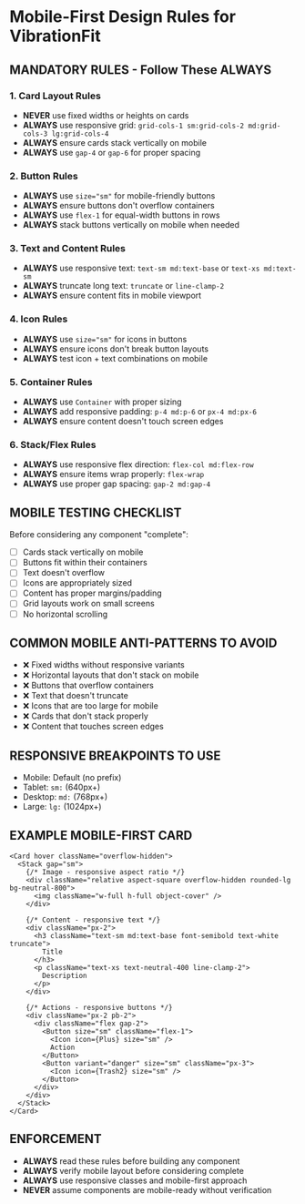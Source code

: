 # Mobile-First Design Rules for VibrationFit

## MANDATORY RULES - Follow These ALWAYS

### 1. Card Layout Rules
- **NEVER** use fixed widths or heights on cards
- **ALWAYS** use responsive grid: `grid-cols-1 sm:grid-cols-2 md:grid-cols-3 lg:grid-cols-4`
- **ALWAYS** ensure cards stack vertically on mobile
- **ALWAYS** use `gap-4` or `gap-6` for proper spacing

### 2. Button Rules
- **ALWAYS** use `size="sm"` for mobile-friendly buttons
- **ALWAYS** ensure buttons don't overflow containers
- **ALWAYS** use `flex-1` for equal-width buttons in rows
- **ALWAYS** stack buttons vertically on mobile when needed

### 3. Text and Content Rules
- **ALWAYS** use responsive text: `text-sm md:text-base` or `text-xs md:text-sm`
- **ALWAYS** truncate long text: `truncate` or `line-clamp-2`
- **ALWAYS** ensure content fits in mobile viewport

### 4. Icon Rules
- **ALWAYS** use `size="sm"` for icons in buttons
- **ALWAYS** ensure icons don't break button layouts
- **ALWAYS** test icon + text combinations on mobile

### 5. Container Rules
- **ALWAYS** use `Container` with proper sizing
- **ALWAYS** add responsive padding: `p-4 md:p-6` or `px-4 md:px-6`
- **ALWAYS** ensure content doesn't touch screen edges

### 6. Stack/Flex Rules
- **ALWAYS** use responsive flex direction: `flex-col md:flex-row`
- **ALWAYS** ensure items wrap properly: `flex-wrap`
- **ALWAYS** use proper gap spacing: `gap-2 md:gap-4`

## MOBILE TESTING CHECKLIST
Before considering any component "complete":
- [ ] Cards stack vertically on mobile
- [ ] Buttons fit within their containers
- [ ] Text doesn't overflow
- [ ] Icons are appropriately sized
- [ ] Content has proper margins/padding
- [ ] Grid layouts work on small screens
- [ ] No horizontal scrolling

## COMMON MOBILE ANTI-PATTERNS TO AVOID
- ❌ Fixed widths without responsive variants
- ❌ Horizontal layouts that don't stack on mobile
- ❌ Buttons that overflow containers
- ❌ Text that doesn't truncate
- ❌ Icons that are too large for mobile
- ❌ Cards that don't stack properly
- ❌ Content that touches screen edges

## RESPONSIVE BREAKPOINTS TO USE
- Mobile: Default (no prefix)
- Tablet: `sm:` (640px+)
- Desktop: `md:` (768px+)
- Large: `lg:` (1024px+)

## EXAMPLE MOBILE-FIRST CARD
```tsx
<Card hover className="overflow-hidden">
  <Stack gap="sm">
    {/* Image - responsive aspect ratio */}
    <div className="relative aspect-square overflow-hidden rounded-lg bg-neutral-800">
      <img className="w-full h-full object-cover" />
    </div>
    
    {/* Content - responsive text */}
    <div className="px-2">
      <h3 className="text-sm md:text-base font-semibold text-white truncate">
        Title
      </h3>
      <p className="text-xs text-neutral-400 line-clamp-2">
        Description
      </p>
    </div>
    
    {/* Actions - responsive buttons */}
    <div className="px-2 pb-2">
      <div className="flex gap-2">
        <Button size="sm" className="flex-1">
          <Icon icon={Plus} size="sm" />
          Action
        </Button>
        <Button variant="danger" size="sm" className="px-3">
          <Icon icon={Trash2} size="sm" />
        </Button>
      </div>
    </div>
  </Stack>
</Card>
```

## ENFORCEMENT
- **ALWAYS** read these rules before building any component
- **ALWAYS** verify mobile layout before considering complete
- **ALWAYS** use responsive classes and mobile-first approach
- **NEVER** assume components are mobile-ready without verification
